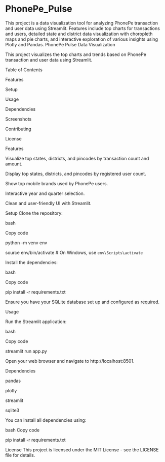 # PhonePe_Pulse
This project is a data visualization tool for analyzing PhonePe transaction and user data using Streamlit. Features include top charts for transactions and users, detailed state and district data visualization with choropleth maps and pie charts, and interactive exploration of various insights using Plotly and Pandas.
PhonePe Pulse Data Visualization

This project visualizes the top charts and trends based on PhonePe transaction and user data using Streamlit.

Table of Contents

Features

Setup

Usage

Dependencies

Screenshots

Contributing

License



Features


Visualize top states, districts, and pincodes by transaction count and amount.

Display top states, districts, and pincodes by registered user count.

Show top mobile brands used by PhonePe users.

Interactive year and quarter selection.

Clean and user-friendly UI with Streamlit.

Setup
Clone the repository:



bash

Copy code

python -m venv env

source env/bin/activate  # On Windows, use `env\Scripts\activate`

Install the dependencies:


bash

Copy code

pip install -r requirements.txt

Ensure you have your SQLite database set up and configured as required.


Usage

Run the Streamlit application:


bash

Copy code

streamlit run app.py

Open your web browser and navigate to http://localhost:8501.


Dependencies

pandas

plotly

streamlit

sqlite3

You can install all dependencies using:

bash
Copy code

pip install -r requirements.txt



 
License
This project is licensed under the MIT License - see the LICENSE file for details.

